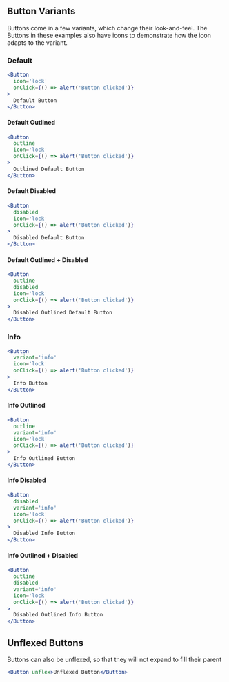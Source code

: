 ## Button Variants
Buttons come in a few variants, which change their look-and-feel.
The Buttons in these examples also have icons to demonstrate how the icon adapts to the variant.

### Default
```jsx
<Button
  icon='lock'
  onClick={() => alert('Button clicked')}
>
  Default Button
</Button>
```

#### Default Outlined
```jsx
<Button
  outline
  icon='lock'
  onClick={() => alert('Button clicked')}
>
  Outlined Default Button
</Button>
```

#### Default Disabled
```jsx
<Button
  disabled
  icon='lock'
  onClick={() => alert('Button clicked')}
>
  Disabled Default Button
</Button>
```

#### Default Outlined + Disabled
```jsx
<Button
  outline
  disabled
  icon='lock'
  onClick={() => alert('Button clicked')}
>
  Disabled Outlined Default Button
</Button>
```

### Info
```jsx
<Button
  variant='info'
  icon='lock'
  onClick={() => alert('Button clicked')}
>
  Info Button
</Button>
```

#### Info Outlined
```jsx
<Button
  outline
  variant='info'
  icon='lock'
  onClick={() => alert('Button clicked')}
>
  Info Outlined Button
</Button>
```

#### Info Disabled
```jsx
<Button
  disabled
  variant='info'
  icon='lock'
  onClick={() => alert('Button clicked')}
>
  Disabled Info Button
</Button>
```

#### Info Outlined + Disabled
```jsx
<Button
  outline
  disabled
  variant='info'
  icon='lock'
  onClick={() => alert('Button clicked')}
>
  Disabled Outlined Info Button
</Button>
```

## Unflexed Buttons
Buttons can also be unflexed, so that they will not expand to fill their parent

```jsx
<Button unflex>Unflexed Button</Button>
```
